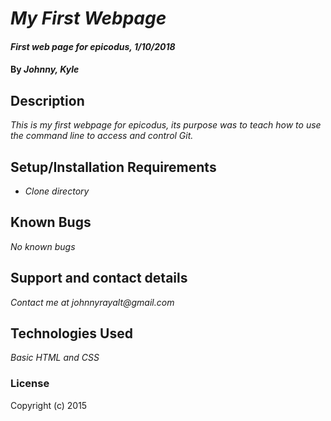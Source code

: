 # _My First Webpage_

#### _First web page for epicodus, 1/10/2018_

#### By _**Johnny, Kyle**_

## Description

_This is my first webpage for epicodus, its purpose was to teach how to use the command line to access and control Git._

## Setup/Installation Requirements

* _Clone directory_

## Known Bugs

_No known bugs_

## Support and contact details

_Contact me at johnnyrayalt@gmail.com_

## Technologies Used

_Basic HTML and CSS_

### License


Copyright (c) 2015
